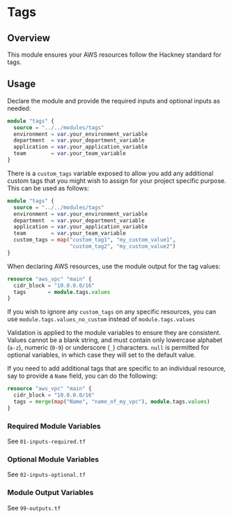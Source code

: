 # Tags

## Overview
This module ensures your AWS resources follow the Hackney standard for tags.

## Usage
Declare the module and provide the required inputs and optional inputs as needed:
``` terraform
module "tags" {
  source = "../../modules/tags"
  environment = var.your_environment_variable
  department  = var.your_department_variable
  application = var.your_application_variable
  team        = var.your_team_variable
}
```

There is a `custom_tags` variable exposed to allow you add any additional custom tags that you might wish to assign for your project specific purpose. This can be used as follows:
``` terraform
module "tags" {
  source = "../../modules/tags"
  environment = var.your_environment_variable
  department  = var.your_department_variable
  application = var.your_application_variable
  team        = var.your_team_variable
  custom_tags = map("custom_tag1", "my_custom_value1",
                    "custom_tag2", "my_custom_value2")
}
```

When declaring AWS resources, use the module output for the tag values:
``` terraform
resource "aws_vpc" "main" {
  cidr_block = "10.0.0.0/16"
  tags       = module.tags.values
}
```
If you wish to ignore any `custom_tags` on any specific resources, you can use `module.tags.values_no_custom` instead of `module.tags.values`

Validation is applied to the module variables to ensure they are consistent. Values cannot be a blank string, and must contain only lowercase alphabet (`a-z`), numeric (`0-9`) or underscore (`_`) characters. `null` is permitted for optional variables, in which case they will set to the default value.

If you need to add additional tags that are specific to an individual resource, say to provide a `Name` field, you can do the following:
``` terraform
resource "aws_vpc" "main" {
  cidr_block = "10.0.0.0/16"
  tags = merge(map("Name", "name_of_my_vpc"), module.tags.values)
}
```

### Required Module Variables
See `01-inputs-required.tf`

### Optional Module Variables
See `02-inputs-optional.tf`

### Module Output Variables
See `99-outputs.tf`
